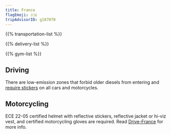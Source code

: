 ```yaml
---
title: France
flagEmoji: 🇫🇷
tripAdvisorID: g187070
---
```


{{% transportation-list %}}

{{% delivery-list %}}

{{% gym-list %}}

## Driving
There are low-emission zones that forbid older diesels from entering and [require stickers](https://www.drive-france.com/crit-air-sticker/) on all cars and motorcycles.

## Motorcycling
ECE 22-05 certified helmet with reflective stickers, reflective jacket or hi-viz vest, and certified motorcycling gloves are required. Read [Drive-France](https://www.drive-france.com/faqs/motorcycling-france) for more info.
